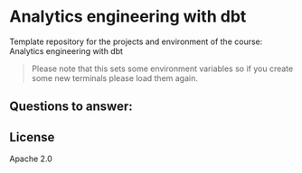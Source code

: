 # Analytics engineering with dbt

Template repository for the projects and environment of the course: Analytics engineering with dbt

> Please note that this sets some environment variables so if you create some new terminals please load them again.

## Questions to answer:

## License

Apache 2.0
